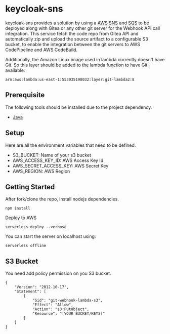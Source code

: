 # keycloak-sns

keycloak-sns provides a solution by using a [AWS SNS](https://aws.amazon.com/en/sns/) and [SQS](https://aws.amazon.com/en/sqs/) to be deployed along with Gitea or any other git server for the Webhook API call integration. This service fetch the code repo from Gitea API and automatically zip and upload the source artifact to a configurable S3 bucket, to enable the integration between the git servers to AWS CodePipeline and AWS CodeBuild.

Additionally, the Amazon Linux image used in lambda currently doesn't have Git. So this layer should be added to the lambda function to have Git available:
```
arn:aws:lambda:us-east-1:553035198032:layer:git-lambda2:8
```

## Prerequisite
The following tools should be installed due to the project dependency.
* [Java](https://www.oracle.com/java/technologies/javase/javase8-archive-downloads.html)

## Setup
Here are all the environment variables that need to be defined.
* S3_BUCKET: Name of your s3 bucket
* AWS_ACCESS_KEY_ID: AWS Access Key Id
* AWS_SECRET_ACCESS_KEY: AWS Secret Key
* AWS_REGION: AWS Region

## Getting Started
After fork/clone the repo, install nodejs dependencies.
```
npm install
```
Deploy to AWS
```
serverless deploy --verbose
```

You can start the server on localhost using:
```
serverless offline
```

## S3 Bucket
You need add policy permission on you S3 bucket.
```
{
    "Version": "2012-10-17",
    "Statement": [
        {
            "Sid": "git-webhook-lambda-s3",
            "Effect": "Allow",
            "Action": "s3:PutObject",
            "Resource": "[YOUR BUCKET/KEYS]"
        }
    ]
}
```

